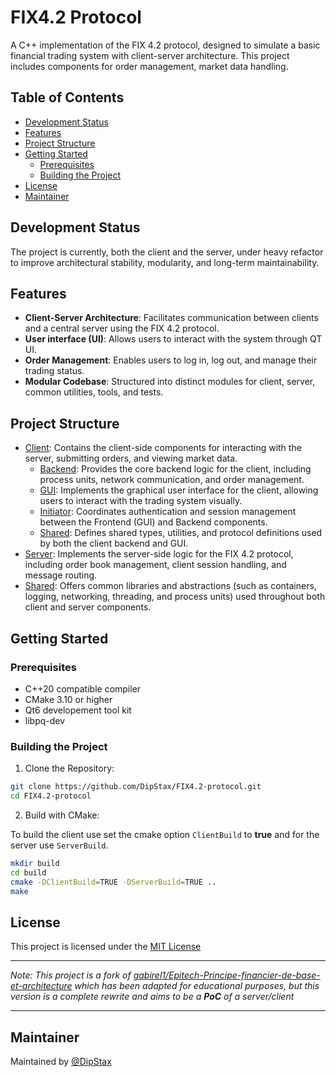 # FIX4.2 Protocol

A C++ implementation of the FIX 4.2 protocol, designed to simulate a basic financial trading system with client-server architecture. This project includes components for order management, market data handling.

## Table of Contents
- [Development Status](#development-status)
- [Features](#features)
- [Project Structure](#project-structure)
- [Getting Started](#getting-started)
  - [Prerequisites](#prerequisites)
  - [Building the Project](#building-the-project)
- [License](#license)
- [Maintainer](#maintainer)

## Development Status

The project is currently, both the client and the server, under heavy refactor to improve architectural stability, modularity, and long-term maintainability.

## Features

- **Client-Server Architecture**: Facilitates communication between clients and a central server using the FIX 4.2 protocol.
- **User interface (UI)**: Allows users to interact with the system through QT UI.
- **Order Management**: Enables users to log in, log out, and manage their trading status.
- **Modular Codebase**: Structured into distinct modules for client, server, common utilities, tools, and tests.

## Project Structure

- [Client](./client/README.md): Contains the client-side components for interacting with the server, submitting orders, and viewing market data.
    - [Backend](./client/back/README.md): Provides the core backend logic for the client, including process units, network communication, and order management.
    - [GUI](./client/GUI/README.md): Implements the graphical user interface for the client, allowing users to interact with the trading system visually.
    - [Initiator](./client/initiator/README.md): Coordinates authentication and session management between the Frontend (GUI) and Backend components.
    - [Shared](./client/shared/README.md): Defines shared types, utilities, and protocol definitions used by both the client backend and GUI.
- [Server](./server/README.md): Implements the server-side logic for the FIX 4.2 protocol, including order book management, client session handling, and message routing.
- [Shared](./shared/README.md): Offers common libraries and abstractions (such as containers, logging, networking, threading, and process units) used throughout both client and server components.

## Getting Started

### Prerequisites

- C++20 compatible compiler
- CMake 3.10 or higher
- Qt6 developement tool kit
- libpq-dev

### Building the Project

1. Clone the Repository:

```bash
git clone https://github.com/DipStax/FIX4.2-protocol.git
cd FIX4.2-protocol
```

2. Build with CMake:

To build the client use set the cmake option `ClientBuild` to **true** and for the server use `ServerBuild`.

```bash
mkdir build
cd build
cmake -DClientBuild=TRUE -DServerBuild=TRUE ..
make
```

## License

This project is licensed under the [MIT License](LICENSE)

---

_Note: This project is a fork of [gabirel1/Epitech-Principe-financier-de-base-et-architecture](https://github.com/gabirel1/Epitech-Principe-financier-de-base-et-architecture) which has been adapted for educational purposes, but this version is a complete rewrite and aims to be a **PoC** of a server/client_

---

## Maintainer

Maintained by [@DipStax](https://github.com/DipStax)